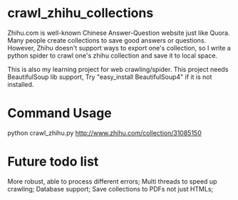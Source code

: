 crawl_zhihu_collections
=======================

Zhihu.com is well-known Chinese Answer-Question website just like Quora.
Many people create collections to save good answers or questions.
However, Zhihu doesn't support ways to export one's collection, 
so I write a python spider to crawl one's zhihu collection and save it to local space. 

This is also my learning project for web crawling/spider.
This project needs BeautifulSoup lib support,
Try "easy_install BeautifulSoup4" if it is not installed.


Command Usage
=======================

python crawl_zhihu.py http://www.zhihu.com/collection/31085150



Future todo list
=======================

More robust, able to process different errors;
Multi threads to speed up crawling;
Database support;
Save collections to PDFs not just HTMLs;
